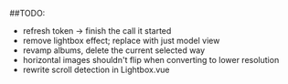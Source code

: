 ##TODO:

 - refresh token -> finish the call it started
 - remove lightbox effect; replace with just model view
 - revamp albums, delete the current selected way
 - horizontal images shouldn't flip when converting to lower resolution
 - rewrite scroll detection in Lightbox.vue